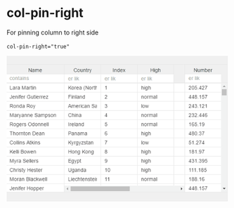 # col-pin-right

For pinning column to right side

`col-pin-right="true"`

![](../.gitbook/assets/col-pinning-left-right.gif)

